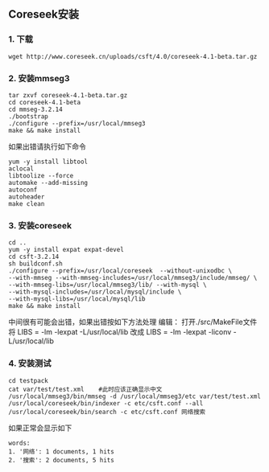 ## Coreseek安装

### 1. 下载
```
wget http://www.coreseek.cn/uploads/csft/4.0/coreseek-4.1-beta.tar.gz 
```

### 2. 安装mmseg3
```	
tar zxvf coreseek-4.1-beta.tar.gz    
cd coreseek-4.1-beta  
cd mmseg-3.2.14  
./bootstrap  
./configure --prefix=/usr/local/mmseg3  
make && make install 
```

如果出错请执行如下命令
```
yum -y install libtool  
aclocal  
libtoolize --force  
automake --add-missing  
autoconf  
autoheader  
make clean
```

### 3. 安装coreseek
```
cd ..
yum -y install expat expat-devel
cd csft-3.2.14
sh buildconf.sh
./configure --prefix=/usr/local/coreseek  --without-unixodbc \
--with-mmseg --with-mmseg-includes=/usr/local/mmseg3/include/mmseg/ \
--with-mmseg-libs=/usr/local/mmseg3/lib/ --with-mysql \
--with-mysql-includes=/usr/local/mysql/include \
--with-mysql-libs=/usr/local/mysql/lib
make && make install
```
中间很有可能会出错，如果出错按如下方法处理
编辑：
打开./src/MakeFile文件
将
LIBS = -lm -lexpat -L/usr/local/lib
改成
LIBS = -lm -lexpat -liconv -L/usr/local/lib

### 4. 安装测试
```
cd testpack  
cat var/test/test.xml    #此时应该正确显示中文  
/usr/local/mmseg3/bin/mmseg -d /usr/local/mmseg3/etc var/test/test.xml  
/usr/local/coreseek/bin/indexer -c etc/csft.conf --all  
/usr/local/coreseek/bin/search -c etc/csft.conf 网络搜索
```
如果正常会显示如下
```
words:    
1. '网络': 1 documents, 1 hits    
2. '搜索': 2 documents, 5 hits
```